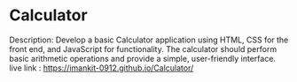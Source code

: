 # Calculator 
Description: Develop a basic Calculator application using HTML, CSS for the front end, and JavaScript for functionality. The calculator should perform basic arithmetic operations and provide a simple, user-friendly interface.
live link : https://imankit-0912.github.io/Calculator/
